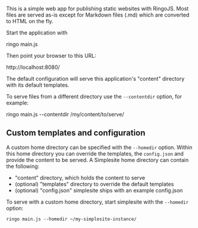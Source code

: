 This is a simple web app for publishing static websites with RingoJS.
Most files are served as-is except for Markdown files (.md) which are converted
to HTML on the fly.

Start the application with

   ringo main.js

Then point your browser to this URL:

   http://localhost:8080/

The default configuration will serve this application's "content" directory with
its default templates.

To serve files from a different directory use the `--contentdir` option, for example:

   ringo main.js --contentdir /my/content/to/serve/

Custom templates and configuration
------------------------------------

A custom home directory can be specified with the `--homedir` option. Within
this home directory you can override the templates, the `config.json` and provide
the content to be served. A Simplesite home directory can contain the following:

   * "content" directory, which holds the content to serve
   * (optional) "templates" directory to override the default templates
   * (optional) "config.json" simplesite ships with an example config.json

To serve with a custom home directory, start simplesite with the `--homedir` option:

    ringo main.js --homedir ~/my-simplesite-instance/
